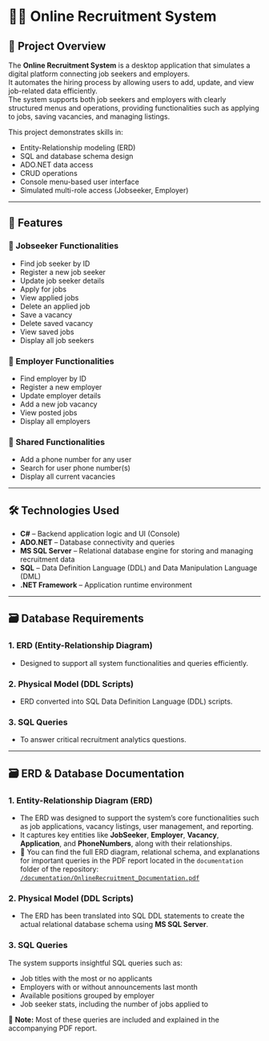 # 🧑‍💼 Online Recruitment System

## 📌 Project Overview

The **Online Recruitment System** is a desktop application that simulates a digital platform connecting job seekers and employers.  
It automates the hiring process by allowing users to add, update, and view job-related data efficiently.  
The system supports both job seekers and employers with clearly structured menus and operations, providing functionalities such as applying to jobs, saving vacancies, and managing listings.

This project demonstrates skills in:
- Entity-Relationship modeling (ERD)
- SQL and database schema design
- ADO.NET data access
- CRUD operations
- Console menu-based user interface
- Simulated multi-role access (Jobseeker, Employer)

---

## 💼 Features

### 🔹 Jobseeker Functionalities
- Find job seeker by ID
- Register a new job seeker
- Update job seeker details
- Apply for jobs
- View applied jobs
- Delete an applied job
- Save a vacancy
- Delete saved vacancy
- View saved jobs
- Display all job seekers

### 🔹 Employer Functionalities
- Find employer by ID
- Register a new employer
- Update employer details
- Add a new job vacancy
- View posted jobs
- Display all employers

### 🔹 Shared Functionalities
- Add a phone number for any user
- Search for user phone number(s)
- Display all current vacancies

---

## 🛠️ Technologies Used

- **C#** – Backend application logic and UI (Console)
- **ADO.NET** – Database connectivity and queries
- **MS SQL Server** – Relational database engine for storing and managing recruitment data
- **SQL** – Data Definition Language (DDL) and Data Manipulation Language (DML)
- **.NET Framework** – Application runtime environment

---

## 🗃️ Database Requirements

### 1. ERD (Entity-Relationship Diagram)
- Designed to support all system functionalities and queries efficiently.

### 2. Physical Model (DDL Scripts)
- ERD converted into SQL Data Definition Language (DDL) scripts.

### 3. SQL Queries
- To answer critical recruitment analytics questions.

---

## 🗃️ ERD & Database Documentation

### 1. Entity-Relationship Diagram (ERD)
- The ERD was designed to support the system’s core functionalities such as job applications, vacancy listings, user management, and reporting.
- It captures key entities like **JobSeeker**, **Employer**, **Vacancy**, **Application**, and **PhoneNumbers**, along with their relationships.
- 📄 You can find the full ERD diagram, relational schema, and explanations for important queries in the PDF report located in the `documentation` folder of the repository:  
  [`/documentation/OnlineRecruitment_Documentation.pdf`](./documentation/OnlineRecruitment_Documentation.pdf)

### 2. Physical Model (DDL Scripts)
- The ERD has been translated into SQL DDL statements to create the actual relational database schema using **MS SQL Server**.

### 3. SQL Queries
The system supports insightful SQL queries such as:
- Job titles with the most or no applicants
- Employers with or without announcements last month
- Available positions grouped by employer
- Job seeker stats, including the number of jobs applied to

📌 **Note:** Most of these queries are included and explained in the accompanying PDF report.




